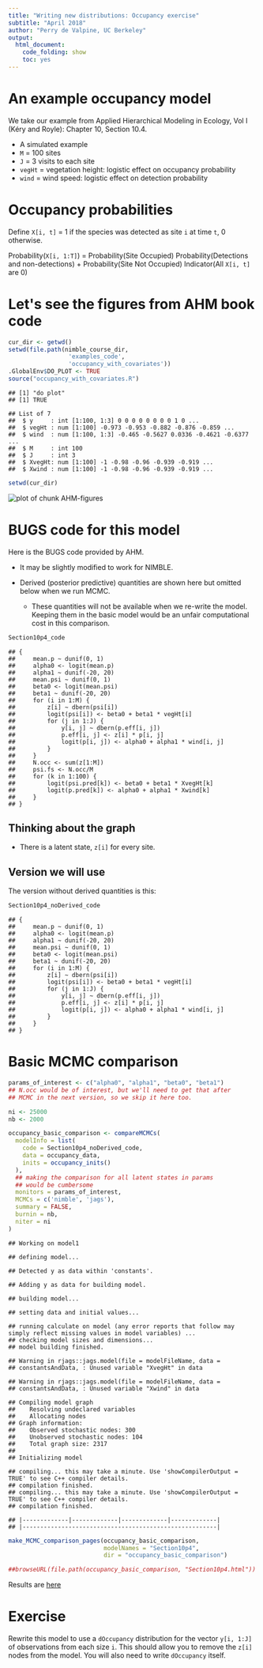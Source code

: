 ```yaml
---
title: "Writing new distributions: Occupancy exercise"
subtitle: "April 2018"
author: "Perry de Valpine, UC Berkeley"
output:
  html_document:
    code_folding: show
    toc: yes
---
```




# An example occupancy model

We take our example from Applied Hierarchical Modeling in Ecology, Vol I (K&#233;ry and Royle): Chapter 10, Section 10.4.

- A simulated example
- `M` = 100 sites
- `J` = 3 visits to each site
- `vegHt` = vegetation height: logistic effect on occupancy probability
- `wind` = wind speed: logistic effect on detection probability

# Occupancy probabilities

Define `X[i, t]` = 1 if the species was detected as site `i` at time `t`, 0 otherwise.

Probability(`X[i, 1:T]`) = Probability(Site Occupied) Probability(Detections and non-detections) + Probability(Site Not Occupied) Indicator(All `X[i, t]` are 0)

# Let's see the figures from AHM book code


```r
cur_dir <- getwd()
setwd(file.path(nimble_course_dir,
                 'examples_code',
                 'occupancy_with_covariates'))
.GlobalEnv$DO_PLOT <- TRUE
source("occupancy_with_covariates.R")
```

```
## [1] "do plot"
## [1] TRUE
```

```
## List of 7
##  $ y     : int [1:100, 1:3] 0 0 0 0 0 0 0 0 1 0 ...
##  $ vegHt : num [1:100] -0.973 -0.953 -0.882 -0.876 -0.859 ...
##  $ wind  : num [1:100, 1:3] -0.465 -0.5627 0.0336 -0.4621 -0.6377 ...
##  $ M     : int 100
##  $ J     : int 3
##  $ XvegHt: num [1:100] -1 -0.98 -0.96 -0.939 -0.919 ...
##  $ Xwind : num [1:100] -1 -0.98 -0.96 -0.939 -0.919 ...
```

```r
setwd(cur_dir)
```

![plot of chunk AHM-figures](figure/AHM-figures-1.png)

# BUGS code for this model

Here is the BUGS code provided by AHM.

- It may be slightly modified to work for NIMBLE.
- Derived (posterior predictive) quantities are shown here but omitted below when we run MCMC.

    - These quantities will not be available when we re-write the model.  Keeping them in the basic model would be an unfair computational cost in this comparison.


```r
Section10p4_code
```

```
## {
##     mean.p ~ dunif(0, 1)
##     alpha0 <- logit(mean.p)
##     alpha1 ~ dunif(-20, 20)
##     mean.psi ~ dunif(0, 1)
##     beta0 <- logit(mean.psi)
##     beta1 ~ dunif(-20, 20)
##     for (i in 1:M) {
##         z[i] ~ dbern(psi[i])
##         logit(psi[i]) <- beta0 + beta1 * vegHt[i]
##         for (j in 1:J) {
##             y[i, j] ~ dbern(p.eff[i, j])
##             p.eff[i, j] <- z[i] * p[i, j]
##             logit(p[i, j]) <- alpha0 + alpha1 * wind[i, j]
##         }
##     }
##     N.occ <- sum(z[1:M])
##     psi.fs <- N.occ/M
##     for (k in 1:100) {
##         logit(psi.pred[k]) <- beta0 + beta1 * XvegHt[k]
##         logit(p.pred[k]) <- alpha0 + alpha1 * Xwind[k]
##     }
## }
```

## Thinking about the graph

- There is a latent state, `z[i]` for every site.

## Version we will use

The version without derived quantities is this:

```r
Section10p4_noDerived_code
```

```
## {
##     mean.p ~ dunif(0, 1)
##     alpha0 <- logit(mean.p)
##     alpha1 ~ dunif(-20, 20)
##     mean.psi ~ dunif(0, 1)
##     beta0 <- logit(mean.psi)
##     beta1 ~ dunif(-20, 20)
##     for (i in 1:M) {
##         z[i] ~ dbern(psi[i])
##         logit(psi[i]) <- beta0 + beta1 * vegHt[i]
##         for (j in 1:J) {
##             y[i, j] ~ dbern(p.eff[i, j])
##             p.eff[i, j] <- z[i] * p[i, j]
##             logit(p[i, j]) <- alpha0 + alpha1 * wind[i, j]
##         }
##     }
## }
```

# Basic MCMC comparison


```r
params_of_interest <- c("alpha0", "alpha1", "beta0", "beta1")
## N.occ would be of interest, but we'll need to get that after
## MCMC in the next version, so we skip it here too.

ni <- 25000
nb <- 2000

occupancy_basic_comparison <- compareMCMCs(
  modelInfo = list(
    code = Section10p4_noDerived_code,
    data = occupancy_data,
    inits = occupancy_inits()
  ),
  ## making the comparison for all latent states in params
  ## would be cumbersome
  monitors = params_of_interest,
  MCMCs = c('nimble', 'jags'),
  summary = FALSE,
  burnin = nb,
  niter = ni
)
```

```
## Working on model1
```

```
## defining model...
```

```
## Detected y as data within 'constants'.
```

```
## Adding y as data for building model.
```

```
## building model...
```

```
## setting data and initial values...
```

```
## running calculate on model (any error reports that follow may simply reflect missing values in model variables) ... 
## checking model sizes and dimensions...
## model building finished.
```

```
## Warning in rjags::jags.model(file = modelFileName, data =
## constantsAndData, : Unused variable "XvegHt" in data
```

```
## Warning in rjags::jags.model(file = modelFileName, data =
## constantsAndData, : Unused variable "Xwind" in data
```

```
## Compiling model graph
##    Resolving undeclared variables
##    Allocating nodes
## Graph information:
##    Observed stochastic nodes: 300
##    Unobserved stochastic nodes: 104
##    Total graph size: 2317
## 
## Initializing model
```

```
## compiling... this may take a minute. Use 'showCompilerOutput = TRUE' to see C++ compiler details.
## compilation finished.
## compiling... this may take a minute. Use 'showCompilerOutput = TRUE' to see C++ compiler details.
## compilation finished.
```

```
## |-------------|-------------|-------------|-------------|
## |-------------------------------------------------------|
```

```r
make_MCMC_comparison_pages(occupancy_basic_comparison,
                           modelNames = "Section10p4",
                           dir = "occupancy_basic_comparison")

##browseURL(file.path(occupancy_basic_comparison, "Section10p4.html"))
```

Results are [here](occupancy_basic_comparison/Section10p4.html)

# Exercise

Rewrite this model to use a `dOccupancy` distribution for the vector `y[i, 1:J]` of observations from each size `i`.  This should allow you to remove the `z[i]` nodes from the model.  You will also need to write `dOccupancy` itself.

